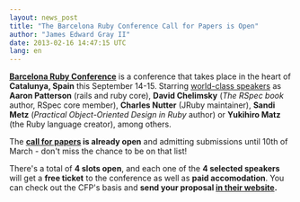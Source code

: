 ```yaml
---
layout: news_post
title: "The Barcelona Ruby Conference Call for Papers is Open"
author: "James Edward Gray II"
date: 2013-02-16 14:47:15 UTC
lang: en
---
```


**[Barcelona Ruby Conference][1]** is a conference that takes place in
the heart of **Catalunya, Spain** this September 14-15. Starring
[world-class speakers][2] as **Aaron Patterson** (rails and ruby core),
**David Chelimsky** (*The RSpec book* author, RSpec core member),
**Charles Nutter** (JRuby maintainer), **Sandi Metz** (*Practical
Object-Oriented Design in Ruby* author) or **Yukihiro Matz** (the Ruby
language creator), among others.

The **[call for papers][3] is already open** and admitting submissions
until 10th of March - don\'t miss the chance to be on that list!

There\'s a total of **4 slots open**, and each one of the **4 selected
speakers** will get a **free ticket** to the conference as well as
**paid accomodation**. You can check out the CFP\'s basis and **send
your proposal [in their website][3].**



[1]: http://baruco.org 
[2]: http://baruco.org/speakers 
[3]: http://baruco.org/call_for_papers 
